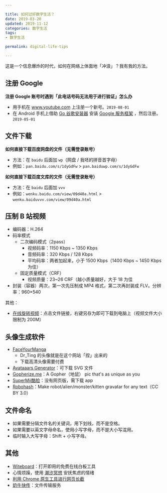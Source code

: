```yaml
---

title: 如何过好数字生活？  
date: 2019-03-20  
updated: 2019-11-12  
categories: 数字生活  
tags: 
- 数字生活

permalink: digital-life-tips  

---
```



这是一个信息爆炸的时代，如何在网络上体面地「冲浪」？我有我的方法。


<!-- more -->



## 注册 Google

**注册 Google 账号时遇到「此电话号码无法用于进行验证」怎么办**

- 用手机在 www.youtube.com 上注册一个新号。`2019-08-01`
- 在 Android 手机上借助 [Go 谷歌安装器](https://www.coolapk.com/apk/com.goplaycn.googleinstall) 安装 [Google 服务框架](https://jdhao.github.io/2019/05/04/mi9_google_play_configure/) ，然后注册。 `2019-05-01`



## 文件下载

**如何直接下载百度网盘的文件（无需登录账号）**

- 方法：在 `baidu` 后面加 `wp`（网盘 / 我呸的拼音首字母）
- 例如：`pan.baidu.com/s/1dyGdFw` > `pan.baiduwp.com/s/1dyGdFw`


**如何直接下载百度文库的文件（无需登录账号）**
- 方法：在 `baidu` 后面加 `vvv`
- 例如：`wenku.baidu.com/view/09d40a.html` > `wenku.baiduvvv.com/view/09d40a.html`



## 压制 B 站视频

- 编码器：H.264
- 码率模式
  - 二次编码模式（2pass）
    - 视频码率：1150 Kbps ~ 1350 Kbps
    - 音频码率：320 Kbps / 128 Kbps
    - 平均码率：两者加起来，小于 1500 Kbps（1400 Kbps ~ 1450 Kbps 为佳）
  - 固定质量模式（CRF）
    - 视频质量：23~26 CRF（越小质量越好，大于 18 为佳
- 封装（容器）两次，第一次先压制成 MP4 格式，第二次再封装成 FLV。分辨率：960×540

其他：


- [在线旋转视频](https://www.aconvert.com/cn/video/rotate/)：点击文件链接，右键另存为即可下载到电脑上（视频文件大小限制为 200M）

## 头像生成软件

- [FaceYourManga](https://www.faceyourmanga.com/)
    - Dr_Ting 的头像就是在这个网站「捏」出来的
    - 下载高清头像需要付费
- [Avataaars Generator](https://getavataaars.com)：可下载 SVG 文件
- [Gopherize.me](https://gopherize.me/)：A Gopher（地鼠） pic that's as unique as you
- [SuperMii酷脸](https://www.supermii.cn/)：没有网页版，需下载 app
- [Robohash](https://robohash.org/)：Make robot/alien/monster/kitten gravatar for any text（CC BY 3.0）



## 文件命名

- 如果需要分隔文件名的关键词，用下划线，而不是空格。
- 如果需要以英文字母命名，使用小写字母，而不是大小写混用。
- 临时输入大写字母：Shift + 小写字母。



## 其他

- [Witeboard](https://witeboard.com)：打开即用的免费在线白板工具
- 心情烦躁，使用 [潮汐冥想](https://tide.fm/meditation/) 安抚焦虑的情绪
- [利用 Chrome 原生工具进行网页长截](https://sspai.com/post/42193)
- [奶牛快传](https://cowtransfer.com/)：文件传输服务